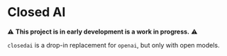 # Closed AI

⚠️ **This project is in early development is a work in progress.** ⚠️

`closedai` is a drop-in replacement for `openai`, but only with open models.
